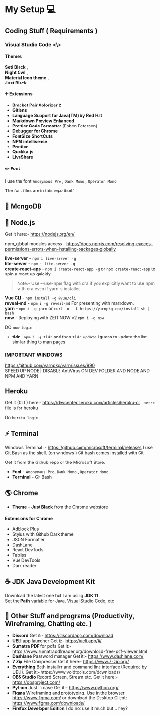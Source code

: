# My Setup :computer:

## Coding Stuff ( Requirements )

### Visual Studio Code <\\>

#### Themes

**Seti Black** ,  
**Night Owl** ,  
**Material Icon theme** ,  
**Just Black**

#### ➕ Extensions

- **Bracket Pair Colorizer 2**
- **Gitlens**
- **Language Support for Java(TM) by Red Hat**
- **Markdown Preview Enhanced**
- **Prettier Code Formatter** (Esben Petersen)
- **Debugger for Chrome**
- **FontSize ShortCuts**
- **NPM intellisense**
- **Prettier**
- **Quokka.js**  
- **LiveShare**

#### :pencil2: Font

I use the font `Anonymous Pro` , `Dank Mono` , `Operator Mono`

The font files are in this repo itself

## :pancakes: MongoDB

## 💠 Node.js

Get it here:- https://nodejs.org/en/

npm_global modules access - https://docs.npmjs.com/resolving-eacces-permissions-errors-when-installing-packages-globally

**live-server** - `npm i live-server -g`  
**lite-server** - `npm i lite-server -g`  
**create-react-app** - `npm i create-react-app -g` or `npx create-react-app` to spin a react up quickly.

> Note:- Use --use-npm flag with cra if you explicitly want to use npm with cra even if yarn is installed.

**Vue CLI** - `npm install -g @vue/cli`  
**reveal-md** - `npm i -g reveal-md` For presenting with markdown.  
**yarn** - `npm i -g yarn` or `curl -o- -L https://yarnpkg.com/install.sh | bash`  
**now** - Deploying with ZEIT NOW v2 `npm i -g now`

DO `now login`

- **tldr** - `npm i -g tldr` and then `tldr update` i guess to update the list -- similar thing to man pages

### **IMPORTANT** **WINDOWS**

https://github.com/yarnpkg/yarn/issues/990  
 SPEED UP NODE | DISABLE AntiVirus ON DEV FOLDER AND NODE AND NPM AND YARN

## Heroku

Get it (CLI ) here:- https://devcenter.heroku.com/articles/heroku-cli
`_netrc` file is for heroku

Do `heroku login`

## :zap: Terminal

Windows Terminal :- https://github.com/microsoft/terminal/releases
I use Git Bash as the shell. (on windows )
Git bash comes installed with Git

Get it from the Github repo or the Microsoft Store.

- **Font** - `Anonymous Pro`, `Dank Mono` , `Operator Mono`.
- **Terminal** - Git Bash

## :earth_americas: Chrome

- **Theme** - **Just Black** from the Chrome webstore

#### Extensions for Chrome

- Adblock Plus
- Stylus with Github Dark theme
- JSON Formatter
- DashLane
- React DevTools
- Tabliss
- Vue DevTools
- Dark reader

## :coffee: **JDK** Java Development Kit

Download the latest one but I am using **JDK 11**  
Set the **Path** variable for Java, Visual Studio Code, etc

## 🎁 Other Stuff and programs (Productivity, Wireframing, Chatting etc. )

- **Discord** Get it:- https://discordapp.com/download
- **UELI** app launcher Get it:- https://ueli.app/#/
- **Sumatra PDF** for pdfs Get it:- https://www.sumatrapdfreader.org/download-free-pdf-viewer.html
- **Dashlane** Password manager Get it:- https://www.dashlane.com/
- **7 Zip** File Compresser Get it here:- https://www.7-zip.org/
- **Everything** Both installer and command line interface (Required by UELI). Get it:- https://www.voidtools.com/downloads/
- **OBS Studio** Record Screen, Stream etc. Get it here:- https://obsproject.com/
- **Python** Just in case Get it:- https://www.python.org/
- **Figma** Wireframing and prototyping. Use in the browser https://www.figma.com/ or download the Desktop Client: https://www.figma.com/downloads/
- **Firefox Developer Edition** I do not use it much but... hey?
